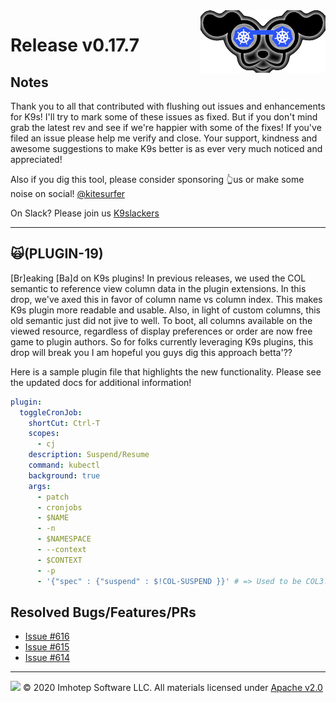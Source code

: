 <img src="https://raw.githubusercontent.com/derailed/k9s/master/assets/k9s_small.png" align="right" width="200" height="auto"/>

# Release v0.17.7

## Notes

Thank you to all that contributed with flushing out issues and enhancements for K9s! I'll try to mark some of these issues as fixed. But if you don't mind grab the latest rev and see if we're happier with some of the fixes! If you've filed an issue please help me verify and close. Your support, kindness and awesome suggestions to make K9s better is as ever very much noticed and appreciated!

Also if you dig this tool, please consider sponsoring 👆us or make some noise on social! [@kitesurfer](https://twitter.com/kitesurfer)

On Slack? Please join us [K9slackers](https://join.slack.com/t/k9sers/shared_invite/enQtOTA5MDEyNzI5MTU0LWQ1ZGI3MzliYzZhZWEyNzYxYzA3NjE0YTk1YmFmNzViZjIyNzhkZGI0MmJjYzhlNjdlMGJhYzE2ZGU1NjkyNTM)

---

## 🙀(PLUGIN-19)

[Br]eaking [Ba]d on K9s plugins! In previous releases, we used the COL<INDEX> semantic to reference view column data in the plugin extensions. In this drop, we've axed this in favor of column name vs column index. This makes K9s plugin more readable and usable. Also, in light of custom columns, this old semantic just did not jive to well. To boot, all columns available on the viewed resource, regardless of display preferences or order are now free game to plugin authors. So for folks currently leveraging K9s plugins, this drop will break you I am hopeful you guys dig this approach betta'??

Here is a sample plugin file that highlights the new functionality. Please see the updated docs for additional information!

```yaml
plugin:
  toggleCronJob:
    shortCut: Ctrl-T
    scopes:
      - cj
    description: Suspend/Resume
    command: kubectl
    background: true
    args:
      - patch
      - cronjobs
      - $NAME
      - -n
      - $NAMESPACE
      - --context
      - $CONTEXT
      - -p
      - '{"spec" : {"suspend" : $!COL-SUSPEND }}' # => Used to be COL3!
```

## Resolved Bugs/Features/PRs

- [Issue #616](https://github.com/derailed/k9s/issues/616)
- [Issue #615](https://github.com/derailed/k9s/issues/615)
- [Issue #614](https://github.com/derailed/k9s/issues/614)

---

<img src="https://raw.githubusercontent.com/derailed/k9s/master/assets/imhotep_logo.png" width="32" height="auto"/> © 2020 Imhotep Software LLC. All materials licensed under [Apache v2.0](http://www.apache.org/licenses/LICENSE-2.0)
